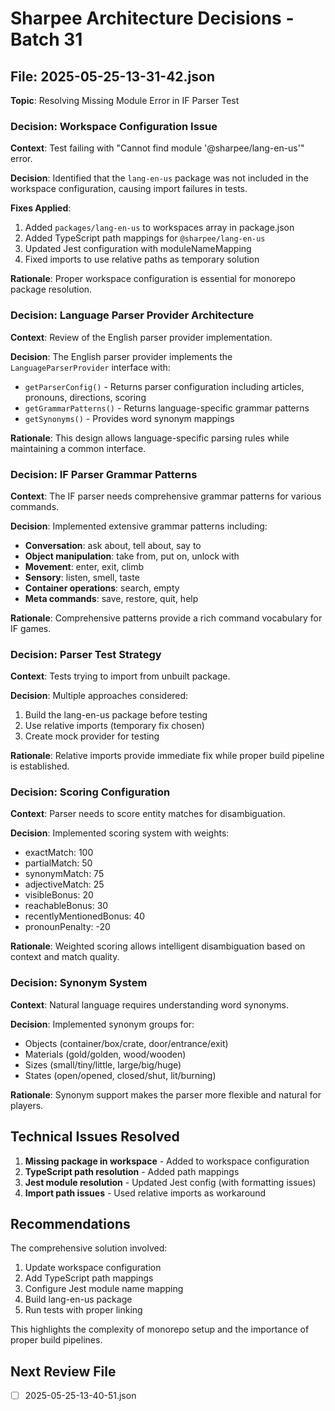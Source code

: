 # Sharpee Architecture Decisions - Batch 31

## File: 2025-05-25-13-31-42.json
**Topic**: Resolving Missing Module Error in IF Parser Test

### Decision: Workspace Configuration Issue

**Context**: Test failing with "Cannot find module '@sharpee/lang-en-us'" error.

**Decision**: 
Identified that the `lang-en-us` package was not included in the workspace configuration, causing import failures in tests.

**Fixes Applied**:
1. Added `packages/lang-en-us` to workspaces array in package.json
2. Added TypeScript path mappings for `@sharpee/lang-en-us`
3. Updated Jest configuration with moduleNameMapping
4. Fixed imports to use relative paths as temporary solution

**Rationale**: Proper workspace configuration is essential for monorepo package resolution.

### Decision: Language Parser Provider Architecture

**Context**: Review of the English parser provider implementation.

**Decision**: 
The English parser provider implements the `LanguageParserProvider` interface with:
- `getParserConfig()` - Returns parser configuration including articles, pronouns, directions, scoring
- `getGrammarPatterns()` - Returns language-specific grammar patterns
- `getSynonyms()` - Provides word synonym mappings

**Rationale**: This design allows language-specific parsing rules while maintaining a common interface.

### Decision: IF Parser Grammar Patterns

**Context**: The IF parser needs comprehensive grammar patterns for various commands.

**Decision**: 
Implemented extensive grammar patterns including:
- **Conversation**: ask about, tell about, say to
- **Object manipulation**: take from, put on, unlock with
- **Movement**: enter, exit, climb
- **Sensory**: listen, smell, taste
- **Container operations**: search, empty
- **Meta commands**: save, restore, quit, help

**Rationale**: Comprehensive patterns provide a rich command vocabulary for IF games.

### Decision: Parser Test Strategy

**Context**: Tests trying to import from unbuilt package.

**Decision**: 
Multiple approaches considered:
1. Build the lang-en-us package before testing
2. Use relative imports (temporary fix chosen)
3. Create mock provider for testing

**Rationale**: Relative imports provide immediate fix while proper build pipeline is established.

### Decision: Scoring Configuration

**Context**: Parser needs to score entity matches for disambiguation.

**Decision**: 
Implemented scoring system with weights:
- exactMatch: 100
- partialMatch: 50
- synonymMatch: 75
- adjectiveMatch: 25
- visibleBonus: 20
- reachableBonus: 30
- recentlyMentionedBonus: 40
- pronounPenalty: -20

**Rationale**: Weighted scoring allows intelligent disambiguation based on context and match quality.

### Decision: Synonym System

**Context**: Natural language requires understanding word synonyms.

**Decision**: 
Implemented synonym groups for:
- Objects (container/box/crate, door/entrance/exit)
- Materials (gold/golden, wood/wooden)
- Sizes (small/tiny/little, large/big/huge)
- States (open/opened, closed/shut, lit/burning)

**Rationale**: Synonym support makes the parser more flexible and natural for players.

## Technical Issues Resolved

1. **Missing package in workspace** - Added to workspace configuration
2. **TypeScript path resolution** - Added path mappings
3. **Jest module resolution** - Updated Jest config (with formatting issues)
4. **Import path issues** - Used relative imports as workaround

## Recommendations

The comprehensive solution involved:
1. Update workspace configuration
2. Add TypeScript path mappings
3. Configure Jest module name mapping
4. Build lang-en-us package
5. Run tests with proper linking

This highlights the complexity of monorepo setup and the importance of proper build pipelines.

## Next Review File
- [ ] 2025-05-25-13-40-51.json
